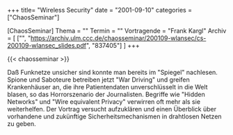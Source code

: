 +++
title= "Wireless Security"
date = "2001-09-10"
categories = ["ChaosSeminar"]

[ChaosSeminar]
Thema = ""
Termin = ""
Vortragende = "Frank Kargl"
Archiv = [
	["", "https://archiv.ulm.ccc.de/chaosseminar/200109-wlansec/cs-200109-wlansec_slides.pdf", "837405"]
	]
+++

{{< chaosseminar >}}

Daß Funknetze unsicher sind konnte man bereits im "Spiegel" nachlesen. Spione und Saboteure betreiben jetzt "War Driving" und greifen Krankenhäuser an, die ihre Patientendaten unverschlüsselt in die Welt blasen, so das Horrorszenario der Journalisten. Begriffe wie "Hidden Networks" und "Wire equivalent Privacy" verwirren oft mehr als sie weiterhelfen. Der Vortrag versucht aufzuklären und einen Überblick über vorhandene und zukünftige Sicherheitsmechanismen in drahtlosen Netzen zu geben.
